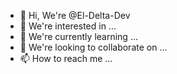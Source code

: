 - 👋 Hi, We're @El-Delta-Dev
- 👀 We're interested in ...
- 🌱 We're currently learning ...
- 💞️ We're looking to collaborate on ...
- 📫 How to reach me ...

<!---
El-Delta-Dev/El-Delta-Dev is a ✨ special ✨ repository because its `README.md` (this file) appears on your GitHub profile.
You can click the Preview link to take a look at your changes.
--->
